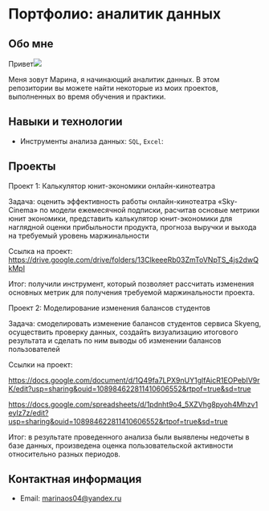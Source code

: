 # Портфолио: аналитик данных
## Обо мне 
Привет![](https://user-images.githubusercontent.com/18350557/176309783-0785949b-9127-417c-8b55-ab5a4333674e.gif) 

Меня зовут Марина, я начинающий аналитик данных. 
В этом репозитории вы можете найти некоторые из моих проектов, выполненных во время обучения и практики.
<br>
## Навыки и технологии
- Инструменты анализа данных: ``SQL``, ``Excel``: 

## Проекты
Проект 1: Калькулятор юнит-экономики онлайн-кинотеатра

Задача: оценить эффективность работы онлайн-кинотеатра «Sky-Cinema» по модели ежемесячной подписки, расчитав основые метрики юнит экономики, представить калькулятор юнит-экономики для наглядной оценки прибыльности продукта, прогноза выручки и выхода на требуемый уровень маржинальности

Ссылка на проект:
https://drive.google.com/drive/folders/13ClkeeeRb03ZmToVNpTS_4js2dwQkMpI

Итог: получили инструмент, который позволяет рассчитать изменения основных метрик для получения требуемой маржинальности проекта.
  
Проект 2: Моделирование изменения балансов студентов</p> 

Задача: смоделировать изменение балансов студентов сервиса Skyeng, осуществить проверку данных, cоздайть визуализацию итогового результата и сделать по ним выводы об изменении балансов пользователей

Ссылки на проект:

https://docs.google.com/document/d/1Q49fa7LPX9nUY1glfAicR1EOPebIV9rK/edit?usp=sharing&ouid=108984622811410606552&rtpof=true&sd=true

https://docs.google.com/spreadsheets/d/1pdnht9o4_5XZVhg8pyoh4Mhzv1eyIz7z/edit?usp=sharing&ouid=108984622811410606552&rtpof=true&sd=true

Итог: в результате проведенного анализа были выявлены недочеты в базе данных, произведена оценка пользовательской активности относительно разных периодов.

## Контактная информация
- Email: marinaos04@yandex.ru
